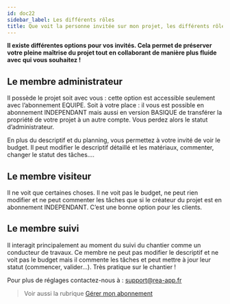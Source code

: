 ```yaml
---
id: doc22
sidebar_label: Les différents rôles
title: Que voit la personne invitée sur mon projet, les différents rôles ?
---
```


**Il existe différentes options pour vos invités. Cela permet de préserver votre pleine maîtrise du projet tout en collaborant de manière plus fluide avec qui vous souhaitez !**

## Le membre administrateur

Il possède le projet soit avec vous&nbsp;: cette option est accessible seulement avec l’abonnement EQUIPE. Soit à votre place&nbsp;: il vous est possible en abonnement INDEPENDANT mais aussi en version BASIQUE de transférer la propriété de votre projet à un autre compte. Vous perdez alors le statut d’administrateur.

En plus du descriptif et du planning, vous permettez à votre invité de voir le budget. Il peut modifier le descriptif détaillé et les matériaux, commenter, changer le statut des tâches….

## Le membre visiteur

Il ne voit que certaines choses. Il ne voit pas le budget, ne peut rien modifier et ne peut commenter les tâches que si le créateur du projet est en abonnement INDEPENDANT. C’est une bonne option pour les clients.

## Le membre suivi

Il interagit principalement au moment du suivi du chantier comme un conducteur de travaux. Ce membre ne peut pas modifier le descriptif et ne voit pas le budget mais il commente les tâches et peut mettre à jour leur statut (commencer, valider…). Très pratique sur le chantier !

Pour plus de réglages contactez-nous à&nbsp;: support@rea-app.fr

> Voir aussi la rubrique [Gérer mon abonnement](doc7.md)
